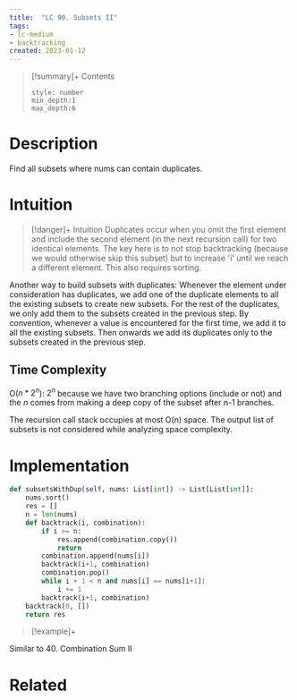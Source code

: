 ```yaml
---
title:  "LC 90. Subsets II"
tags:
- lc-medium
- backtracking
created: 2023-01-12
---
```


>[!summary]+ Contents
>```toc
>style: number
>min_depth:1
>max_depth:6
>```

# Description
Find all subsets where nums can contain duplicates.

# Intuition

>[!danger]+ Intuition
>Duplicates occur when you omit the first element and include the second element (in the next recursion call) for two identical elements.
>The key here is to not stop backtracking (because we would otherwise skip this subset) but to increase 'i' until we reach a different element. This also requires sorting.

Another way to build subsets with duplicates:
	Whenever the element under consideration has duplicates, we add one of the duplicate elements to all the existing subsets to create new subsets. For the rest of the duplicates, we only add them to the subsets created in the previous step. By convention, whenever a value is encountered for the first time, we add it to all the existing subsets. Then onwards we add its duplicates only to the subsets created in the previous step.

## Time Complexity

O($n*{2^n}$): $2^n$ because we have two branching options (include or not) and the $n$ comes from making a deep copy of the subset after n-1 branches.

The recursion call stack occupies at most O(n) space. The output list of subsets is not considered while analyzing space complexity.
# Implementation
```python
def subsetsWithDup(self, nums: List[int]) -> List[List[int]]:
	nums.sort()
	res = []
	n = len(nums)
	def backtrack(i, combination):
		if i >= n:
			res.append(combination.copy())
			return
		combination.append(nums[i])
		backtrack(i+1, combination)
		combination.pop()   
		while i + 1 < n and nums[i] == nums[i+1]:
			i += 1
		backtrack(i+1, combination)
	backtrack(0, [])
	return res
```

>[!example]+ 

Similar to 40. Combination Sum II
# Related
